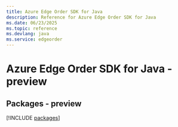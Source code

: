 ```yaml
---
title: Azure Edge Order SDK for Java
description: Reference for Azure Edge Order SDK for Java
ms.date: 06/23/2025
ms.topic: reference
ms.devlang: java
ms.service: edgeorder
---
```

# Azure Edge Order SDK for Java - preview
## Packages - preview
[!INCLUDE [packages](edge-order-index.md)]